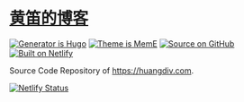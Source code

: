 # [黄笛的博客](https://huangdiv.com)


[![Generator is Hugo](https://img.shields.io/badge/Generator%20is-Hugo-ff4088?&logo=hugo)](https://github.com/gohugoio/hugo) [![Theme is MemE](https://img.shields.io/badge/Theme%20is-MemE-2a6df4?&logo=meme)](https://github.com/reuixiy/hugo-theme-meme) [![Source on GitHub](https://img.shields.io/badge/Source%20on-GitHub-181717?&logo=github)](https://github.com/huangdiv/huangdiv.com) [![Built on Netlify](https://img.shields.io/badge/Built%20on-Netlify-00c7b7?&logo=netlify)](https://www.netlify.com/)

Source Code Repository of https://huangdiv.com.

[![Netlify Status](https://api.netlify.com/api/v1/badges/09408c4c-055f-4366-9508-78b07544f5bc/deploy-status)](https://app.netlify.com/sites/huangdiv/deploys)
